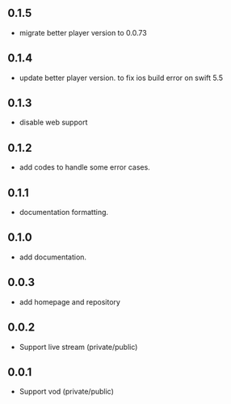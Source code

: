 ## 0.1.5
* migrate better player version to 0.0.73

## 0.1.4
* update better player version. to fix ios build error on swift 5.5

## 0.1.3
* disable web support

## 0.1.2
* add codes to handle some error cases.

## 0.1.1
* documentation formatting.

## 0.1.0
* add documentation.

## 0.0.3
* add homepage and repository

## 0.0.2
* Support live stream (private/public)

## 0.0.1
* Support vod (private/public)
